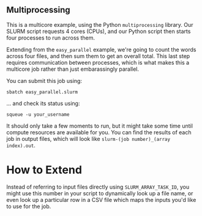 ## Multiprocessing

This is a multicore example, using the Python `multiprocessing` library. Our SLURM script requests 4 cores (CPUs), and our Python script then starts four processes to run across them.

Extending from the `easy_parallel` example, we're going to count the words across four files, and then sum them to get an overall total. This last step requires communication between processes, which is what makes this a multicore job rather than just embarassingly parallel.


 
 
You can submit this job using:

`sbatch easy_parallel.slurm`

... and check its status using:

`squeue -u your_username`


It should only take a few moments to run, but it might take some time until compute resources are available for you. You can find the results of each job in output files, which will look like `slurm-(job number)_(array index).out`.


# How to Extend

Instead of referring to input files directly using `SLURM_ARRAY_TASK_ID`, you might use this number in your script to dynamically look up a file name, or even look up a particular row in a CSV file which maps the inputs you'd like to use for the job.